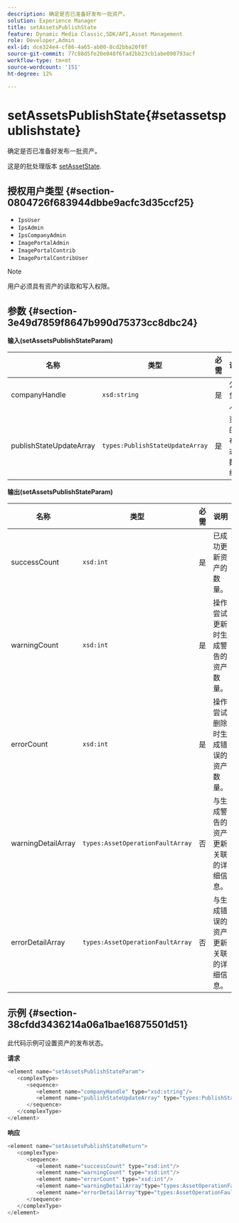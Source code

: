 ```yaml
---
description: 确定是否已准备好发布一批资产。
solution: Experience Manager
title: setAssetsPublishState
feature: Dynamic Media Classic,SDK/API,Asset Management
role: Developer,Admin
exl-id: dce324e4-cf86-4a65-ab00-8cd2bba20f8f
source-git-commit: 77c88d5fe20e048f6fad2bb23cb1abe090793acf
workflow-type: tm+mt
source-wordcount: '151'
ht-degree: 12%

---
```


# setAssetsPublishState{#setassetspublishstate}

确定是否已准备好发布一批资产。

这是的批处理版本 [setAssetState](../../../operations/c-operations-intro/c-methods/r-set-asset-publish-state.md#reference-9efc2eeea42348e0b1d5f3d1005c6563).

## 授权用户类型 {#section-0804726f683944dbbe9acfc3d35ccf25}

* `IpsUser`
* `IpsAdmin`
* `IpsCompanyAdmin`
* `ImagePortalAdmin`
* `ImagePortalContrib`
* `ImagePortalContribUser`

>[!NOTE]
>
>用户必须具有资产的读取和写入权限。

## 参数 {#section-3e49d7859f8647b990d75373cc8dbc24}

**输入(setAssetsPublishStateParam)**

| 名称 | 类型 | 必需 | 说明 |
|---|---|---|---|
| companyHandle | `xsd:string` | 是 | 公司负责人。 |
| publishStateUpdateArray | `types:PublishStateUpdateArray` | 是 | 资产的发布状态值数组。 |

**输出(setAssetsPublishStateParam)**

| 名称 | 类型 | 必需 | 说明 |
|---|---|---|---|
| successCount | `xsd:int` | 是 | 已成功更新资产的数量。 |
| warningCount | `xsd:int` | 是 | 操作尝试更新时生成警告的资产数量。 |
| errorCount | `xsd:int` | 是 | 操作尝试删除时生成错误的资产数量。 |
| warningDetailArray | `types:AssetOperationFaultArray` | 否 | 与生成警告的资产更新关联的详细信息。 |
| errorDetailArray | `types:AssetOperationFaultArray` | 否 | 与生成错误的资产更新关联的详细信息。 |

## 示例 {#section-38cfdd3436214a06a1bae16875501d51}

此代码示例可设置资产的发布状态。

**请求**

```java
<element name="setAssetsPublishStateParam">
   <complexType>
      <sequence>
         <element name="companyHandle" type="xsd:string"/>
         <element name="publishStateUpdateArray" type="types:PublishStateUpdateArray"/>
      </sequence>
   </complexType>
</element>
```

**响应**

```java
<element name="setAssetsPublishStateReturn">
   <complexType>
      <sequence>
         <element name="successCount" type="xsd:int"/>
         <element name="warningCount" type="xsd:int"/>
         <element name="errorCount" type="xsd:int"/>
         <element name="warningDetailArray"type="types:AssetOperationFaultArray" minOccurs="0"/>
         <element name="errorDetailArray"type="types:AssetOperationFaultArray" minOccurs="0"/>
      </sequence>
   </complexType>
</element>
```
